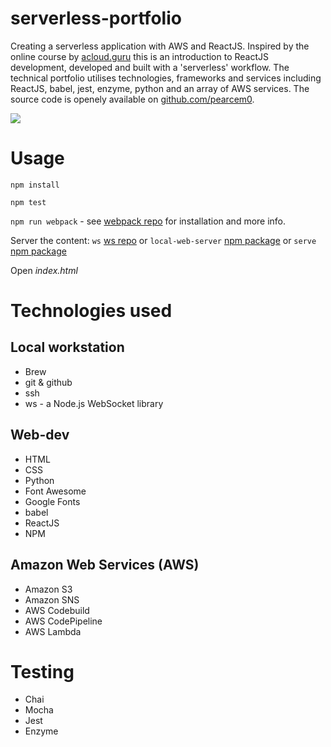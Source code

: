 # serverless-portfolio
Creating a serverless application with AWS and ReactJS.
Inspired by the online course by [acloud.guru](https://acloud.guru) this is an introduction to ReactJS development, developed and built with a 'serverless' workflow. The technical portfolio utilises technologies, frameworks and services
including ReactJS, babel, jest, enzyme, python and an array of AWS services. The source code is openely available on [github.com/pearcem0](https://www.github.com/pearcem0/serverless-portfolio).

![](images/serverless_diagram.png)

# Usage
`npm install`

`npm test`

`npm run webpack` - see [webpack repo](https://github.com/yhat/ws) for installation and more info.

Server the content:
`ws` [ws repo](https://github.com/yhat/ws)
or `local-web-server` [npm package](https://www.npmjs.com/package/local-web-server)
or `serve` [npm package](https://www.npmjs.com/package/serve)

Open _index.html_

# Technologies used
## Local workstation
* Brew
* git & github
* ssh
* ws - a Node.js WebSocket library

## Web-dev
* HTML
* CSS
* Python
* Font Awesome
* Google Fonts
* babel
* ReactJS
* NPM

## Amazon Web Services (AWS)
* Amazon S3
* Amazon SNS
* AWS Codebuild
* AWS CodePipeline
* AWS Lambda

# Testing
* Chai
* Mocha
* Jest
* Enzyme

